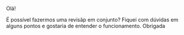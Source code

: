 Olá!

É possível fazermos uma revisãp em conjunto?
Fiquei com dúvidas em alguns pontos e gostaria de entender o funcionamento.
Obrigada
